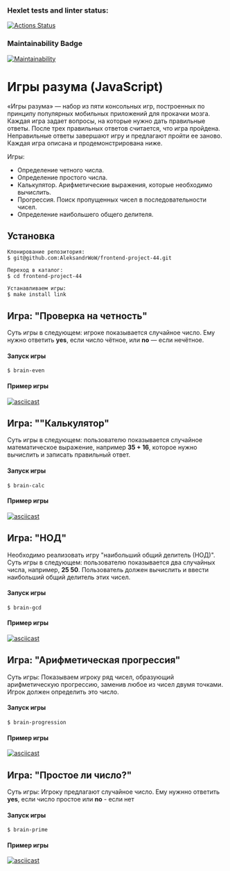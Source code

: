 ### Hexlet tests and linter status:

[![Actions Status](https://github.com/AleksandrWoW/frontend-project-44/actions/workflows/hexlet-check.yml/badge.svg)](https://github.com/AleksandrWoW/frontend-project-44/actions)

### Maintainability Badge

[![Maintainability](https://api.codeclimate.com/v1/badges/5f895dd611ea2f4b58ca/maintainability)](https://codeclimate.com/github/AleksandrWoW/frontend-project-44/maintainability)

# Игры разума (JavaScript)

«Игры разума» — набор из пяти консольных игр, построенных по принципу популярных мобильных приложений для прокачки мозга. Каждая игра задает вопросы, на которые нужно дать правильные ответы. После трех правильных ответов считается, что игра пройдена. Неправильные ответы завершают игру и предлагают пройти ее заново. Каждая игра описана и продемонстрирована ниже.

Игры:

- Определение четного числа.
- Определение простого числа.
- Калькулятор. Арифметические выражения, которые необходимо вычислить.
- Прогрессия. Поиск пропущенных чисел в последовательности чисел.
- Определение наибольшего общего делителя.

## Установка

```
Клонирование репозитория:
$ git@github.com:AleksandrWoW/frontend-project-44.git

Переход в каталог: 
$ cd frontend-project-44

Устанавливаем игры:
$ make install link
```

## Игра: "Проверка на четность"

Суть игры в следующем: игрокe показывается случайное число. Ему нужно ответить **yes**, если число чётное, или **no** — если нечётное.

#### Запуск игры

```
$ brain-even
```

#### Пример игры

[![asciicast](https://asciinema.org/a/9t5qVsvhZz4FUAS52OT3s0Bxd.svg)](https://asciinema.org/a/9t5qVsvhZz4FUAS52OT3s0Bxd)

## Игра: ""Калькулятор"

Суть игры в следующем: пользователю показывается случайное математическое выражение, например **35 + 16**, которое нужно вычислить и записать правильный ответ.

#### Запуск игры

```
$ brain-calc
```

#### Пример игры

[![asciicast](https://asciinema.org/a/hJlYCw8wcr0bC7a8aF1NjWoYD.svg)](https://asciinema.org/a/hJlYCw8wcr0bC7a8aF1NjWoYD)

## Игра: "НОД"

Необходимо реализовать игру "наибольший общий делитель (НОД)". Суть игры в следующем: пользователю показывается два случайных числа, например, **25 50**. Пользователь должен вычислить и ввести наибольший общий делитель этих чисел.

#### Запуск игры

```
$ brain-gcd
```

#### Пример игры

[![asciicast](https://asciinema.org/a/eJouskNe3WSkZfRoj2pqvKkv9.svg)](https://asciinema.org/a/eJouskNe3WSkZfRoj2pqvKkv9)

## Игра: "Арифметическая прогрессия"

Суть игры: Показываем игроку ряд чисел, образующий арифметическую прогрессию, заменив любое из чисел двумя точками. Игрок должен определить это число.

#### Запуск игры

```
$ brain-progression
```

#### Пример игры

[![asciicast](https://asciinema.org/a/nwljEnNr8QWFuAkZLFN2p5Udj.svg)](https://asciinema.org/a/nwljEnNr8QWFuAkZLFN2p5Udj)

## Игра: "Простое ли число?"

Суть игры: Игроку предлагают случайное число. Ему нужнно ответить **yes**, если число простое или **no** - если нет

#### Запуск игры

```
$ brain-prime
```

#### Пример игры

[![asciicast](https://asciinema.org/a/S9w2iyh80QSbfKhMPxpBFwD2B.svg)](https://asciinema.org/a/S9w2iyh80QSbfKhMPxpBFwD2B)
